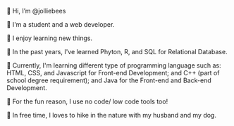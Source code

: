 👋  Hi, I’m @jolliebees

🌺 I'm a student and a web developer.

🌺 I enjoy learning new things.

🌺 In the past years, I've learned Phyton, R, and SQL for Relational Database.

🌺 Currently, I'm  learning different type of programming language such as: HTML, CSS, and Javascript for Front-end Development;
   and C++ (part of school degree requirement); and Java for the Front-end and Back-end Development.
   
🌺 For the fun reason, I use no code/ low code tools too!

🌿 In free time, I loves to hike in the nature with my husband and my dog.
 

<!---
jolliebees/jolliebees is a ✨ special ✨ repository because its `README.md` (this file) appears on your GitHub profile.
You can click the Preview link to take a look at your changes.
--->
